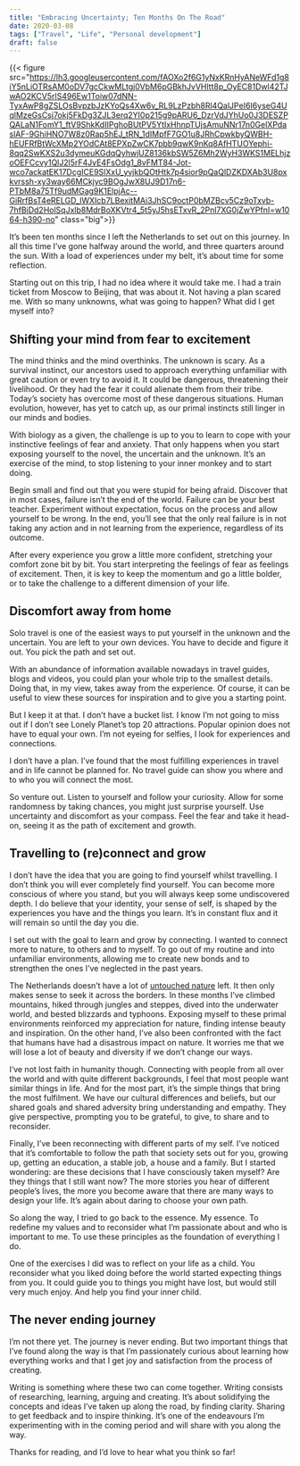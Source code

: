 ```yaml
---
title: "Embracing Uncertainty; Ten Months On The Road"
date: 2020-03-08
tags: ["Travel", "Life", "Personal development"]
draft: false
---
```


{{< figure src="https://lh3.googleusercontent.com/fAOXo2f6G1yNxKRnHyANeWFd1g8iY5nLiOTRsAM0oDV7gcCkwMLtgj0VbM6pGBkhJvVHltt8p_OyEC81Dwl42TJwAO2KCV5rlS496Ew1Toiw07dNN-TyxAwP8gZSLOsBvpzbJzKYoQs4Xw6v_RL9LzPzbh8Rl4QalJPeI6I6yseG4UqlMzeGsCsj7okj5FkDg3ZJL3erq2YI0p215g9pARU6_DzrVdJYhUo0J3DESZPQALaN1FomY1_ftV9ShkKdIIPghoBUtPV5YtIxHhnpTUjsAmuNNr17n0GelXPdaslAF-9GhiHNO7W8z0Rap5hEJ_tRN_1dIMpfF7GO1u8JRhCpwkbyQWBH-hEUFRfBtWcXMp2YOdCAt8EPXpZwCK7pbb9qwK9nKq8AfHTUOYephi-8qq2SwKXS2u3dymeuKGdqQyhwjUZ8136kbSW5Z6Mh2WyH3WKS1MELhjzoOEFCcvy1QlJ2l5rF4JvE4FsOdg1_8vFMT84-Jot-wco7ackatEK17DcgICE9SlXxU_yvjkbQOtHtk7p4sior9pQaQlDZKDXAb3U8pxkvrssh-xy3way66MCkjyc9BOgJwX8UJ9D17n6-PTbM8a75Tf9udMGag9K1ElpjAc--GiRrfBsT4eRELGD_lWXIcb7LBexitMAi3JhSC9octP0bMZBcv5Cz9oTxvb-7hfBiDd2HolSqJxlb8MdrBoXKVtr4_5t5yJ5hsETxvR_2Pnl7XG0jZwYPfnI=w1064-h390-no" class="big">}}

It’s been ten months since I left the Netherlands to set out on this journey. In all this time I’ve gone halfway around the world, and three quarters around the sun. With a load of experiences under my belt, it’s about time for some reflection. 

Starting out on this trip, I had no idea where it would take me. I had a train ticket from Moscow to Beijing, that was about it. Not having a plan scared me. With so many unknowns, what was going to happen? What did I get myself into? 

## Shifting your mind from fear to excitement
The mind thinks and the mind overthinks. The unknown is scary. As a survival instinct, our ancestors used to approach everything unfamiliar with great caution or even try to avoid it. It could be dangerous, threatening their livelihood. Or they had the fear it could alienate them from their tribe. 
Today’s society has overcome most of these dangerous situations. Human evolution, however, has yet to catch up, as our primal instincts still linger in our minds and bodies. 

With biology as a given, the challenge is up to you to learn to cope with your instinctive feelings of fear and anxiety. That only happens when you start exposing yourself to the novel, the uncertain and the unknown. It’s an exercise of the mind, to stop listening to your inner monkey and to start doing. 

Begin small and find out that you were stupid for being afraid. Discover that in most cases, failure isn’t the end of the world. Failure can be your best teacher. Experiment without expectation, focus on the process and allow yourself to be wrong. 
In the end, you’ll see that the only real failure is in not taking any action and in not learning from the experience, regardless of its outcome. 

After every experience you grow a little more confident, stretching your comfort zone bit by bit. You start interpreting the feelings of fear as feelings of excitement. Then, it is key to keep the momentum and go a little bolder, or to take the challenge to a different dimension of your life. 

## Discomfort away from home
Solo travel is one of the easiest ways to put yourself in the unknown and the uncertain. You are left to your own devices. You have to decide and figure it out. You pick the path and set out.

With an abundance of information available nowadays in travel guides, blogs and videos, you could plan your whole trip to the smallest details. Doing that, in my view, takes away from the experience. Of course, it can be useful to view these sources for inspiration and to give you a starting point. 

But I keep it at that. I don’t have a bucket list. I know I’m not going to miss out if I don’t see Lonely Planet’s top 20 attractions. Popular opinion does not have to equal your own. I’m not eyeing for selfies, I look for experiences and connections.  

I don’t have a plan. I’ve found that the most fulfilling experiences in travel and in life cannot be planned for. No travel guide can show you where and to who you will connect the most. 

So venture out. Listen to yourself and follow your curiosity. Allow for some randomness by taking chances, you might just surprise yourself. Use uncertainty and discomfort as your compass. Feel the fear and take it head-on, seeing it as the path of excitement and growth. 

## Travelling to (re)connect and grow
I don’t have the idea that you are going to find yourself whilst travelling. I don’t think you will ever completely find yourself. You can become more conscious of where you stand, but you will always keep some undiscovered depth. 
I do believe that your identity, your sense of self, is shaped by the experiences you have and the things you learn. It’s in constant flux and it will remain so until the day you die. 

I set out with the goal to learn and grow by connecting. I wanted to connect more to nature, to others and to myself. To go out of my routine and into unfamiliar environments, allowing me to create new bonds and to strengthen the ones I’ve neglected in the past years. 

The Netherlands doesn’t have a lot of [untouched nature](https://soundcloud.com/de-correspondent/jan-van-poppel-met-dit-beleid-houden-we-geen-natuur-meer-over) left. It then only makes sense to seek it across the borders. In these months I’ve climbed mountains, hiked through jungles and steppes, dived into the underwater world, and bested blizzards and typhoons.
Exposing myself to these primal environments reinforced my appreciation for nature, finding intense beauty and inspiration. On the other hand, I’ve also been confronted with the fact that humans have had a disastrous impact on nature. It worries me that we will lose a lot of beauty and diversity if we don’t change our ways. 

I‘ve not lost faith in humanity though. Connecting with people from all over the world and with quite different backgrounds, I feel that most people want similar things in life. And for the most part, it’s the simple things that bring the most fulfilment. We have our cultural differences and beliefs, but our shared goals and shared adversity bring understanding and empathy. They give perspective, prompting you to be grateful, to give, to share and to reconsider.

Finally, I’ve been reconnecting with different parts of my self. I’ve noticed that it’s comfortable to follow the path that society sets out for you, growing up, getting an education, a stable job, a house and a family. But I started wondering: are these decisions that I have consciously taken myself? Are they things that I still want now?
The more stories you hear of different people’s lives, the more you become aware that there are many ways to design your life. It’s again about daring to choose your own path. 

So along the way, I tried to go back to the essence. My essence. To redefine my values and to reconsider what I’m passionate about and who is important to me. To use these principles as the foundation of everything I do.

One of the exercises I did was to reflect on your life as a child. You reconsider what you liked doing before the world started expecting things from you. It could guide you to things you might have lost, but would still very much enjoy. And help you find your inner child. 

## The never ending journey
I’m not there yet. The journey is never ending. But two important things that I’ve found along the way is that I’m passionately curious about learning how everything works and that I get joy and satisfaction from the process of creating. 

Writing is something where these two can come together. Writing consists of researching, learning, arguing and creating. It’s about solidifying the concepts and ideas I’ve taken up along the road, by finding clarity. Sharing to get feedback and to inspire thinking. 
It’s one of the endeavours I’m experimenting with in the coming period and will share with you along the way. 

Thanks for reading, and I’d love to hear what you think so far!
